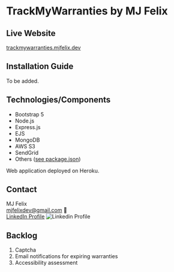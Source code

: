 # TrackMyWarranties by MJ Felix

## Live Website

[trackmywarranties.mjfelix.dev](https://trackmywarranties.mjfelix.dev)

## Installation Guide

To be added.

## Technologies/Components

 - Bootstrap 5
 - Node.js
 - Express.js
 - EJS
 - MongoDB
 - AWS S3
 - SendGrid
 - Others ([see package.json](https://github.com/mj-felix/track-my-warranties/blob/main/package.json))

 Web application deployed on Heroku.
 
## Contact

MJ Felix<br>
mjfelixdev@gmail.com :email:<br>
[LinkedIn Profile](https://www.linkedin.com/in/mjfelix/) ![Linkedin Profile](https://i.stack.imgur.com/gVE0j.png)

## Backlog

 1. Captcha
 2. Email notifications for expiring warranties
 3. Accessibility assessment